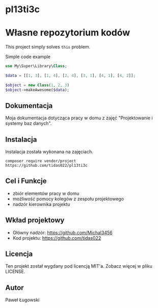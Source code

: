 # pl13ti3c
# Własne repozytorium kodów
 
This project simply solves `this` problem.
 
Simple code example 
 
```php
use My\Super\Library\Class;
 
$data = [[1, 3], [1, 4], [2, 4], [3, 1], [4, 1], [4, 2]];
 
$object = new Class(1, 2, 3)
$object->makeAwesome($data);
```
 
## Dokumentacja
 
Moja dokumentacja dotycząca pracy w domu z zajęć "Projektowanie i systemy baz danych".
 
## Instalacja
 
 Instalacja została wykonana na zajęciach.
 
```
composer require vendor/project
https://github.com/tidas022/pl13ti3c
```
 
## Cel i Funkcje
 
* zbiór elementów pracy w domu
* możliwość pomocy kolegów z zespołu projektowego
* nadzór kierownika projektu 

## Wkład projektowy
 
* Główny nadzór: https://github.com/Michal3456
* Kod projektu: https://github.com/tidas022
 
## Licencja
 
Ten projekt został wygdany pod licencją MIT'a. Zobacz więcej w pliku LICENSE.
 
## Autor
 
Paweł Ługowski
